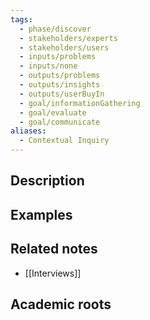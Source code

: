 ```yaml
---
tags:
  - phase/discover
  - stakeholders/experts
  - stakeholders/users
  - inputs/problems
  - inputs/none
  - outputs/problems
  - outputs/insights
  - outputs/userBuyIn
  - goal/informationGathering
  - goal/evaluate
  - goal/communicate
aliases:
  - Contextual Inquiry
---
```


## Description


## Examples 


## Related notes 
- [[Interviews]]


## Academic roots
